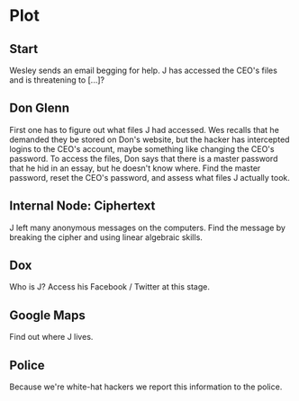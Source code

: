# Plot

## Start

Wesley sends an email begging for help. J has accessed the CEO's files and is threatening to [...]?

## Don Glenn

First one has to figure out what files J had accessed. Wes recalls that he demanded they be stored on Don's website, but the hacker has intercepted logins to the CEO's account, maybe something like changing the CEO's password. To access the files, Don says that there is a master password that he hid in an essay, but he doesn't know where. Find the master password, reset the CEO's password, and assess what files J actually took.

## Internal Node: Ciphertext

J left many anonymous messages on the computers. Find the message by breaking the cipher and using linear algebraic skills.

## Dox

Who is J? Access his Facebook / Twitter at this stage.

## Google Maps

Find out where J lives.

## Police

Because we're white-hat hackers we report this information to the police.
